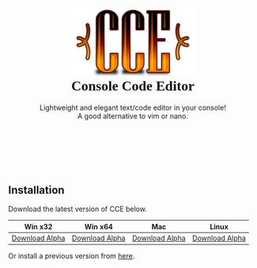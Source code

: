 <div style="text-align: center">
    <img src="logo.png" alt="CCE" width="50%" style="text-align: center;" />
    <h1 style="margin-top: 0;font-family: Georgia;">
        Console Code Editor
    </h1>
    <p style="padding-bottom: 100px;">
        Lightweight and elegant text/code editor in your console!<br>
        A good alternative to vim or nano.
    </p>
</div>

## Installation

Download the latest version of CCE below.

| Win x32            | Win x64            | Mac                | Linux              |
| ------------------ | ------------------ | ------------------ | ------------------ |
| [Download Alpha]() | [Download Alpha]() | [Download Alpha]() | [Download Alpha]() |

Or install a previous version from [here]().